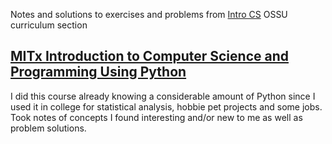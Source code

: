 Notes and solutions to exercises and problems from [Intro CS](https://github.com/ossu/computer-science?tab=readme-ov-file#intro-cs) OSSU curriculum section

## [MITx Introduction to Computer Science and Programming Using Python](https://github.com/luz-ojeda/ossu-intro-cs/tree/master/intro-to-comp-sci-and-programming-using-python)

I did this course already knowing a considerable amount of Python since I used it in college for statistical analysis, hobbie pet projects and some jobs. Took notes of concepts I found interesting and/or new to me as well as problem solutions.
